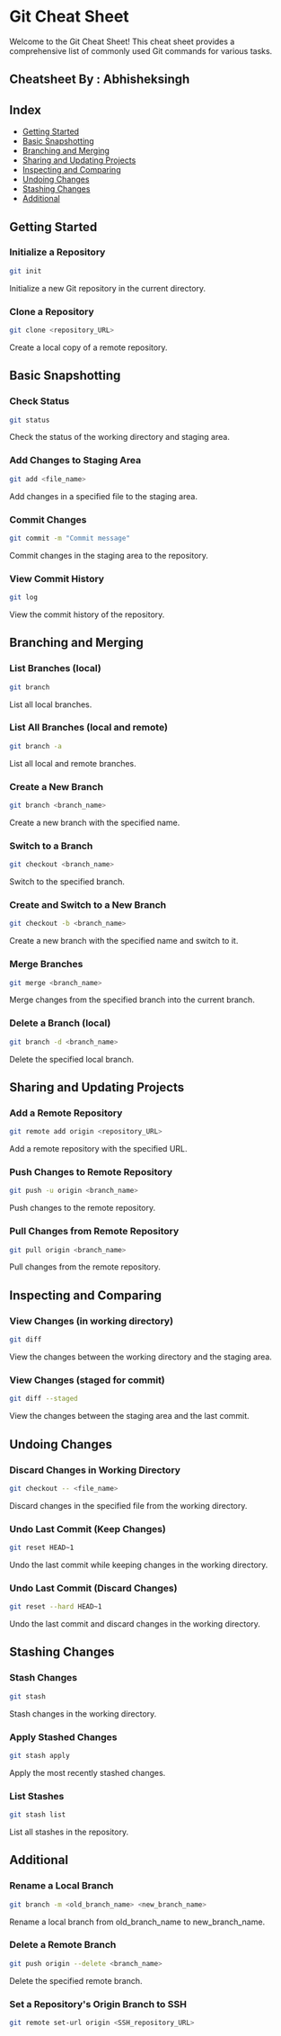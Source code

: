 # Git Cheat Sheet

Welcome to the Git Cheat Sheet! This cheat sheet provides a comprehensive list of commonly used Git commands for various tasks.
## Cheatsheet By : Abhisheksingh

## Index

- [Getting Started](#getting-started)
- [Basic Snapshotting](#basic-snapshotting)
- [Branching and Merging](#branching-and-merging)
- [Sharing and Updating Projects](#sharing-and-updating-projects)
- [Inspecting and Comparing](#inspecting-and-comparing)
- [Undoing Changes](#undoing-changes)
- [Stashing Changes](#stashing-changes)
- [Additional](#additional)

## Getting Started

### Initialize a Repository
```bash
git init
```
Initialize a new Git repository in the current directory.

### Clone a Repository
```bash
git clone <repository_URL>
```
Create a local copy of a remote repository.

## Basic Snapshotting

### Check Status
```bash
git status
```
Check the status of the working directory and staging area.

### Add Changes to Staging Area
```bash
git add <file_name>
```
Add changes in a specified file to the staging area.

### Commit Changes
```bash
git commit -m "Commit message"
```
Commit changes in the staging area to the repository.

### View Commit History
```bash
git log
```
View the commit history of the repository.

## Branching and Merging

### List Branches (local)
```bash
git branch
```
List all local branches.

### List All Branches (local and remote)
```bash
git branch -a
```
List all local and remote branches.

### Create a New Branch
```bash
git branch <branch_name>
```
Create a new branch with the specified name.

### Switch to a Branch
```bash
git checkout <branch_name>
```
Switch to the specified branch.

### Create and Switch to a New Branch
```bash
git checkout -b <branch_name>
```
Create a new branch with the specified name and switch to it.

### Merge Branches
```bash
git merge <branch_name>
```
Merge changes from the specified branch into the current branch.

### Delete a Branch (local)
```bash
git branch -d <branch_name>
```
Delete the specified local branch.

## Sharing and Updating Projects

### Add a Remote Repository
```bash
git remote add origin <repository_URL>
```
Add a remote repository with the specified URL.

### Push Changes to Remote Repository
```bash
git push -u origin <branch_name>
```
Push changes to the remote repository.

### Pull Changes from Remote Repository
```bash
git pull origin <branch_name>
```
Pull changes from the remote repository.

## Inspecting and Comparing

### View Changes (in working directory)
```bash
git diff
```
View the changes between the working directory and the staging area.

### View Changes (staged for commit)
```bash
git diff --staged
```
View the changes between the staging area and the last commit.

## Undoing Changes

### Discard Changes in Working Directory
```bash
git checkout -- <file_name>
```
Discard changes in the specified file from the working directory.

### Undo Last Commit (Keep Changes)
```bash
git reset HEAD~1
```
Undo the last commit while keeping changes in the working directory.

### Undo Last Commit (Discard Changes)
```bash
git reset --hard HEAD~1
```
Undo the last commit and discard changes in the working directory.

## Stashing Changes

### Stash Changes
```bash
git stash
```
Stash changes in the working directory.

### Apply Stashed Changes
```bash
git stash apply
```
Apply the most recently stashed changes.

### List Stashes
```bash
git stash list
```
List all stashes in the repository.

## Additional

### Rename a Local Branch
```bash
git branch -m <old_branch_name> <new_branch_name>
```
Rename a local branch from old_branch_name to new_branch_name.

### Delete a Remote Branch
```bash
git push origin --delete <branch_name>
```
Delete the specified remote branch.

### Set a Repository's Origin Branch to SSH
```bash
git remote set-url origin <SSH_repository_URL>
```


